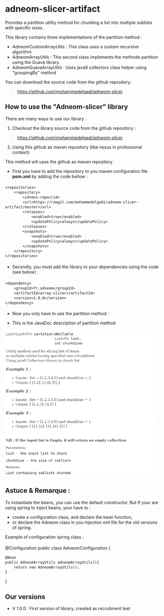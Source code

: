 # adneom-slicer-artifact

Provides a partition utility method for chunking a list into multiple sublists with specific sizes.

This library contains three implementations of the partition method :

* AdneomCustomArrayUtils : This class uses a custom recursive algorithm.
* AdneomArrayUtils :  This second class implements the methode partition using the Guava library.
* AdneomGuavaArrayUtils : Uses java8 collectors class helper using "groupingBy" method

You can download the source code from the github repository:
>	https://github.com/mohammedelgadi/adneom-slicer

## How to use the "Adneom-slicer" library
There are many ways to use our library :
1. Checkout the library source code from the github repository : 
>	https://github.com/mohammedelgadi/adneom-slicer
2. Using this github as maven repository (like nexus in professional context):

This method will uses the github as maven repository
* First you have to add the repository to you maven configuration file <b>pom.xml</b> by adding the code bellow :
####
	<repositories>
		<repository>
			<id>mvn-repo</id>
			<url>https://rawgit.com/mohammedelgadi/adneom-slicer-artifact/master</url>
			<releases>
				<enabled>true</enabled>
				<updatePolicy>always</updatePolicy>
			</releases>
			<snapshots>
				<enabled>true</enabled>
				<updatePolicy>always</updatePolicy>
			</snapshots>
		</repository>
	</repositories>
####


* Secondly, you must add the library to your dependencies using the code (see below) :

####
	<dependency>
		<groupId>fr.adneom</groupId>
		<artifactId>array-slicer</artifactId>
		<version>1.0.0</version>
	</dependency>
    
####

* Now you only have to use the partition method :


* This is the JavaDoc description of partition method

![Description of partition method](https://github.com/mohammedelgadi/adneom-slicer-artifact/blob/master/img/partition-javadoc.png)

## Astuce & Remarque :

To instantiate the beans, you can use the default constructor. But If your are using spring to inject beans, your have to :
* create a configuration class, and declare the bean function,
* or declare the Adneom class in you injection xml file for the old versions of spring.

Example of configuration spring class :
####
@Configuration
public class AdneomConfiguration {

    @Bean
    public AdneomArrayUtils adneomArrayUtils(){
        return new AdneomArrayUtils();
    }

}
####



 ## Our versions
 * V 1.0.0 : First version of library, created as recruitment test



